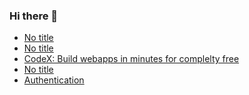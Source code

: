 ### Hi there 👋

<!-- daily.dev BOOKMARKS:START -->
- [No title](https://app.daily.dev/posts/KseHlFGcd?utm_source=rss&utm_medium=bookmarks&utm_campaign=PnGboN99PhXCxFrWGGg2C)
- [No title](https://app.daily.dev/posts/TblSpdYhx?utm_source=rss&utm_medium=bookmarks&utm_campaign=PnGboN99PhXCxFrWGGg2C)
- [CodeX: Build webapps in minutes for complelty free](https://app.daily.dev/posts/t3W7NWyiQ?utm_source=rss&utm_medium=bookmarks&utm_campaign=PnGboN99PhXCxFrWGGg2C)
- [No title](https://app.daily.dev/posts/IFnIaGKd3?utm_source=rss&utm_medium=bookmarks&utm_campaign=PnGboN99PhXCxFrWGGg2C)
- [Authentication](https://app.daily.dev/posts/ZMncz01Uk?utm_source=rss&utm_medium=bookmarks&utm_campaign=PnGboN99PhXCxFrWGGg2C)
<!-- daily.dev BOOKMARKS:END -->

<!--
**dinesh4monto/dinesh4monto** is a ✨ _special_ ✨ repository because its `README.md` (this file) appears on your GitHub profile.

Here are some ideas to get you started:

- 🔭 I’m currently working on ...
- 🌱 I’m currently learning ...
- 👯 I’m looking to collaborate on ...
- 🤔 I’m looking for help with ...
- 💬 Ask me about ...
- 📫 How to reach me: ...
- 😄 Pronouns: ...
- ⚡ Fun fact: ...
-->

